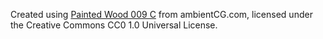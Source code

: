 Created using [Painted Wood 009 C](https://www.ambientCG.com/a/PaintedWood009C) from ambientCG.com,
licensed under the Creative Commons CC0 1.0 Universal License.
